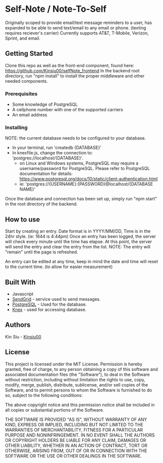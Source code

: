 # Self-Note / Note-To-Self

Originally scoped to provide email/text message reminders to a user, has expanded to be able to send text/email to any email or phone. (texting requires reciever's carrier)
Currently supports AT&T, T-Mobile, Verizon, Sprint, and email.

## Getting Started

Clone this repo as well as the front-end component, found here: https://github.com/Kinsiu00/selfNote_frontend
In the backend root directory, run "npm install" to install the proper middleware and other needed components.

### Prerequisites

- Some knowledge of PostgreSQL
- A cellphone number with one of the supported carriers
- An email address

### Installing

NOTE: the current database needs to be configured to your database.
- In your terminal, run 'createdb {DATABASE}'
- In knexfile.js, change the connection to: 'postgres://localhost/{DATABASE}'.
  - on Linux and Windows systems, PostgreSQL may require a username/password for PostgreSQL. Please refer to PostgreSQL 
  documentation for details: https://www.postgresql.org/docs/10/static/client-authentication.html
  - ie: 'postgres://{USERNAME}:{PASSWORD}@localhost/{DATABASE NAME}'

Once the database and connection has been set up, simply run "npm start" in the root directory of the backend.

## How to use

Start by creating an entry. Date format is in YYYY/MM/DD, Time is in the 24hr style. (ie: 1644 is 4:44pm)
Once an entry has been logged, the server will check every minute until the time has elapse. At this point, the server will send the entry and clear the entry from the list.
NOTE: The entry will "remain" until the page is refreshed.

An entry can be edited at any time, keep in mind the date and time will reset to the current time. (to allow for easier measurement)

## Built With

* Javascript
* [SendGrid](https://sendgrid.com/) - service used to send messages.
* [PostgreSQL](https://rometools.github.io/rome/) - Used for the database.
* [Knex](https://knexjs.org/) - used for accessing database.

## Authors

Kin Siu - [Kinsiu00](https://github.com/Kinsiu00/)

## License


This project is licensed under the MIT License.
Permission is hereby granted, free of charge, to any person obtaining a copy of this software and 
associated documentation files (the "Software"), to deal in the Software without restriction, 
including without limitation the rights to use, copy, modify, merge, publish, distribute, 
sublicense, and/or sell copies of the Software, and to permit persons to whom the Software is furnished to do so, 
subject to the following conditions:

The above copyright notice and this permission notice shall be included in all copies 
or substantial portions of the Software.

THE SOFTWARE IS PROVIDED "AS IS", WITHOUT WARRANTY OF ANY KIND, EXPRESS OR IMPLIED, 
INCLUDING BUT NOT LIMITED TO THE WARRANTIES OF MERCHANTABILITY, FITNESS FOR A PARTICULAR PURPOSE AND NONINFRINGEMENT. 
IN NO EVENT SHALL THE AUTHORS OR COPYRIGHT HOLDERS BE LIABLE FOR ANY CLAIM, DAMAGES OR OTHER LIABILITY, 
WHETHER IN AN ACTION OF CONTRACT, TORT OR OTHERWISE, ARISING FROM, OUT OF OR IN CONNECTION WITH THE SOFTWARE 
OR THE USE OR OTHER DEALINGS IN THE SOFTWARE.
